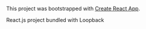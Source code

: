 This project was bootstrapped with [Create React App](https://github.com/facebook/create-react-app).

React.js project bundled with Loopback
